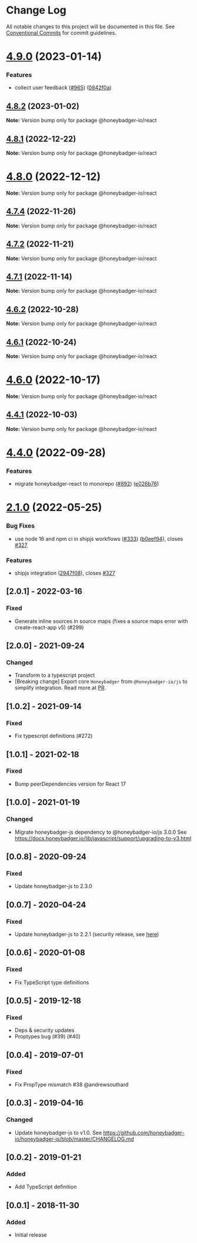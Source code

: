 # Change Log

All notable changes to this project will be documented in this file.
See [Conventional Commits](https://conventionalcommits.org) for commit guidelines.

# [4.9.0](https://github.com/honeybadger-io/honeybadger-js/compare/v4.8.2...v4.9.0) (2023-01-14)


### Features

* collect user feedback ([#965](https://github.com/honeybadger-io/honeybadger-js/issues/965)) ([0842f0a](https://github.com/honeybadger-io/honeybadger-js/commit/0842f0afeb65dc28045809cae4ebc94e461aeb4b))





## [4.8.2](https://github.com/honeybadger-io/honeybadger-js/compare/v4.8.1...v4.8.2) (2023-01-02)

**Note:** Version bump only for package @honeybadger-io/react





## [4.8.1](https://github.com/honeybadger-io/honeybadger-js/compare/v4.8.0...v4.8.1) (2022-12-22)

**Note:** Version bump only for package @honeybadger-io/react





# [4.8.0](https://github.com/honeybadger-io/honeybadger-js/compare/v4.7.5...v4.8.0) (2022-12-12)

**Note:** Version bump only for package @honeybadger-io/react





## [4.7.4](https://github.com/honeybadger-io/honeybadger-js/compare/v4.7.3...v4.7.4) (2022-11-26)

**Note:** Version bump only for package @honeybadger-io/react





## [4.7.2](https://github.com/honeybadger-io/honeybadger-js/compare/v4.7.1...v4.7.2) (2022-11-21)

**Note:** Version bump only for package @honeybadger-io/react





## [4.7.1](https://github.com/honeybadger-io/honeybadger-js/compare/v4.7.0...v4.7.1) (2022-11-14)

**Note:** Version bump only for package @honeybadger-io/react





## [4.6.2](https://github.com/honeybadger-io/honeybadger-js/compare/v4.6.1...v4.6.2) (2022-10-28)

**Note:** Version bump only for package @honeybadger-io/react





## [4.6.1](https://github.com/honeybadger-io/honeybadger-js/compare/v4.6.0...v4.6.1) (2022-10-24)

**Note:** Version bump only for package @honeybadger-io/react





# [4.6.0](https://github.com/honeybadger-io/honeybadger-js/compare/v4.5.0...v4.6.0) (2022-10-17)

**Note:** Version bump only for package @honeybadger-io/react





## [4.4.1](https://github.com/honeybadger-io/honeybadger-js/compare/v4.4.0...v4.4.1) (2022-10-03)

**Note:** Version bump only for package @honeybadger-io/react





# [4.4.0](https://github.com/honeybadger-io/honeybadger-js/compare/v4.3.1...v4.4.0) (2022-09-28)


### Features

* migrate honeybadger-react to monorepo ([#892](https://github.com/honeybadger-io/honeybadger-js/issues/892)) ([e026b76](https://github.com/honeybadger-io/honeybadger-js/commit/e026b76fe6e2540fcd1be33274a5e5cb61cd4a90))





# [2.1.0](https://github.com/honeybadger-io/honeybadger-react/compare/v2.0.1...v2.1.0) (2022-05-25)


### Bug Fixes

* use node 16 and npm ci in shipjs workflows ([#333](https://github.com/honeybadger-io/honeybadger-react/issues/333)) ([b0eef94](https://github.com/honeybadger-io/honeybadger-react/commit/b0eef94574dca7c29782eac301d6666671cf47e0)), closes [#327](https://github.com/honeybadger-io/honeybadger-react/issues/327)


### Features

* shipjs integration ([2947f08](https://github.com/honeybadger-io/honeybadger-react/commit/2947f084c62fd557852a9eef9b0a1de1e9ec82a9)), closes [#327](https://github.com/honeybadger-io/honeybadger-react/issues/327)



## [2.0.1] - 2022-03-16
### Fixed
- Generate inline sources in source maps (fixes a source maps error with create-react-app v5) (#299)

## [2.0.0] - 2021-09-24
### Changed
- Transform to a typescript project
- [Breaking change] Export core `Honeybadger` from `@honeybadger-io/js` to simplify integration. Read more at [PR](https://github.com/honeybadger-io/honeybadger-react/pull/275).

## [1.0.2] - 2021-09-14
### Fixed
- Fix typescript definitions (#272)

## [1.0.1] - 2021-02-18
### Fixed
- Bump peerDependencies version for React 17

## [1.0.0] - 2021-01-19
### Changed
- Migrate honeybadger-js dependency to @honeybadger-io/js 3.0.0
  See https://docs.honeybadger.io/lib/javascript/support/upgrading-to-v3.html

## [0.0.8] - 2020-09-24
### Fixed
- Update honeybadger-js to 2.3.0

## [0.0.7] - 2020-04-24
### Fixed
- Update honeybadger-js to 2.2.1 (security release, see
    [here](https://github.com/honeybadger-io/honeybadger-js/blob/master/CHANGELOG.md#220---2020-03-16))

## [0.0.6] - 2020-01-08
### Fixed
- Fix TypeScript type definitions

## [0.0.5] - 2019-12-18
### Fixed
- Deps & security updates
- Proptypes bug (#39) (#40)

## [0.0.4] - 2019-07-01
### Fixed
- Fix PropType mismatch #38 @andrewsouthard

## [0.0.3] - 2019-04-16
### Changed
- Update honeybadger-js to v1.0. See
  https://github.com/honeybadger-io/honeybadger-js/blob/master/CHANGELOG.md

## [0.0.2] - 2019-01-21
### Added
- Add TypeScript definition

## [0.0.1] - 2018-11-30
### Added
- Initial release
